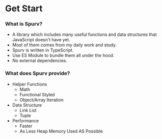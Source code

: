 <!--
 * @Date: 2020-06-22 23:46:18
 * @LastEditors: Conghao Cai🔧
 * @LastEditTime: 2020-06-22 23:56:19
 * @FilePath: /spurv/ifoo/docs/utility/README.md
--> 
# Get Start
### What is Spurv?
- A library which includes many useful functions and data structures that JavaScript doesn't have yet.
- Most of them comes from my daily work and study.
- Spurv is written in TypeScript.
- Use ES Module to bundle them all under the hood.
- No external dependencies.

### What does Spurv provide?

- Helper Functions 
    - Math
    - Functional Styled
    - Object/Array Iteration
- Data Structure
    - Link List
    - Tuple
- Performance
    - Faster
    - As Less Heap Memory Used AS Possible 